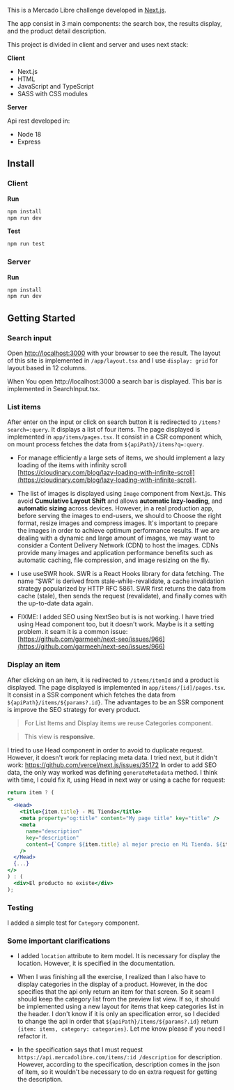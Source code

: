 This is a Mercado Libre challenge developed in [Next.js](https://nextjs.org/).

The app consist in 3 main components: the search box, the results display, and the product detail description.

This project is divided in client and server and uses next stack:

**Client**
- Next.js
- HTML
- JavaScript and TypeScript
- SASS with CSS modules 

**Server**

Api rest developed in:
- Node 18
- Express

## Install

### Client

**Run** 

```bash
npm install
npm run dev
```

**Test** 
```bash
npm run test
```

### Server

**Run** 

```bash
npm install
npm run dev
```
## Getting Started

### Search input
Open [http://localhost:3000](http://localhost:3000) with your browser to see the result.
The layout of this site is implemented in `/app/layout.tsx` and I use `display: grid` for layout based in 12 columns.

When You open http://localhost:3000 a search bar is displayed. This bar is implemented in SearchInput.tsx. 

### List items
After enter on the input or click on search button it is redirected to `/items?search=:query`. 
It displays a list of four items.
The page displayed is implemented in `app/items/pages.tsx`. It consist in a CSR component which, 
on mount process fetches the data from `${apiPath}/items?q=:query`.

- For manage efficiently a large sets of items, we should implement a lazy loading of the items
with infinity scroll [https://cloudinary.com/blog/lazy-loading-with-infinite-scroll](https://cloudinary.com/blog/lazy-loading-with-infinite-scroll).

- The list of images is displayed using `Image` component from Next.js. This avoid **Cumulative Layout Shift** and allows 
**automatic lazy-loading**, and **automatic sizing** across devices. However, in a real production app, before serving the images
to end-users, we should to Choose the right format, resize images and compress images. It's important to prepare the images in order to achieve optimum performance results. If we are dealing with a dynamic and large amount of images, we may want to consider a Content Delivery Network (CDN) to host the images. CDNs provide many images and application performance benefits such as automatic caching, file compression, and image resizing on the fly.

- I use useSWR hook. SWR is a React Hooks library for data fetching. The name “SWR” is derived from stale-while-revalidate, a cache invalidation strategy popularized by HTTP RFC 5861. SWR first returns the data from cache (stale), then sends the request (revalidate), and finally comes with the up-to-date data again.

- FIXME: I added SEO using NextSeo but is is not working. I have tried using Head component too, but it doesn't work. Maybe is it a setting problem. it seam it is a common issue: [https://github.com/garmeeh/next-seo/issues/966](https://github.com/garmeeh/next-seo/issues/966) 

### Display an item

After clicking on an item, it is redirected to `/items/itemId` and a product is displayed.
The page displayed is implemented in `app/items/[id]/pages.tsx`. It consist in a SSR component which fetches the data from `${apiPath}/items/${params?.id}`. The advantages to be an SSR component is improve the SEO strategy for every product.

> For List Items and Display items we reuse Categories component.

> This view is **responsive**.

I tried to use Head component in order to avoid to duplicate request.
However, it doesn't work for replacing meta data. I tried next, but it didn't work:
https://github.com/vercel/next.js/issues/35172
In order to add SEO data, the only way worked was defining `generateMetadata` method.
I think with time, I could fix it, using Head in next way or using a cache for request:

```jsx
return item ? (
<>
  <Head>
    <title>{item.title} - Mi Tienda</title>
    <meta property="og:title" content="My page title" key="title" />
    <meta
      name="description"
      key="description"
      content={`Compre ${item.title} al mejor precio en Mi Tienda. ${item.description}`}
    />
  </Head>
  {...}
</>
) : (
  <div>El producto no existe</div>
);
```

### Testing

I added a simple test for `Category` component.

### Some important clarifications


 - I added `location` attribute to item model. It is necessary for display the location. However, it is specified in the documentation.
 
 - When I was finishing all the exercise, I realized than I also have to display categories in the display of a product. However, in the doc specifies that the api only return an item for that screen. So it seam I should keep the category list from  the preview list view. If so, it should be implemented using a new layout for items that keep categories list in the header. I don't know if it is only an specification error, so I decided to change the api in order that `${apiPath}/items/${params?.id}` return `{item: items, category: categories}`. Let me know please if you need I refactor it.
 
 - In the specification says that I must request `https://api.mercadolibre.com/items/:id /description` for description. However, according to the specification, description comes in the json of item, so it wouldn't be necessary to do en extra request for getting the description.  




